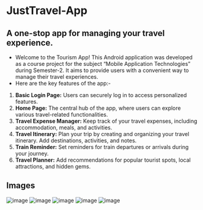 # JustTravel-App
## A one-stop app for managing your travel experience.
- Welcome to the Tourism App! This Android application was developed as a course project for the subject “Mobile Application Technologies” during Semester-2. It aims to provide users with a convenient way to manage their travel experiences.
- Here are the key features of the app:-
1. **Basic Login Page:** Users can securely log in to access personalized features.
2. **Home Page:** The central hub of the app, where users can explore various travel-related functionalities.
3. **Travel Expense Manager:** Keep track of your travel expenses, including accommodation, meals, and activities.
4. **Travel Itinerary:** Plan your trip by creating and organizing your travel itinerary. Add destinations, activities, and notes.
5. **Train Reminder:** Set reminders for train departures or arrivals during your journey.
6. **Travel Planner:** Add recommendations for popular tourist spots, local attractions, and hidden gems.
## Images
![image](https://github.com/NiharikaSaxena18/JustTravel-App/assets/145530524/afc776c2-e842-41a8-b2f7-ab6b62722570)
![image](https://github.com/NiharikaSaxena18/JustTravel-App/assets/145530524/2d5f897a-101f-4892-827f-62638b9c76a7)
![image](https://github.com/NiharikaSaxena18/JustTravel-App/assets/145530524/72529920-b35a-4e1f-aa73-54177074ad07)
![image](https://github.com/NiharikaSaxena18/JustTravel-App/assets/145530524/d7e5f0b9-03c3-48cd-8f0c-7731745c7d11)
![image](https://github.com/NiharikaSaxena18/JustTravel-App/assets/145530524/4315816e-e921-4dd6-80c2-998a75ec5a19)
